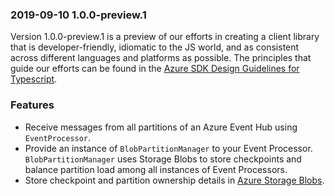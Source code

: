 ### 2019-09-10 1.0.0-preview.1

Version 1.0.0-preview.1 is a preview of our efforts in creating a client library that is developer-friendly, idiomatic
to the JS world, and as consistent across different languages and platforms as possible. The principles that guide
our efforts can be found in the [Azure SDK Design Guidelines for Typescript](https://azure.github.io/azure-sdk/typescript_introduction.html).

### Features

- Receive messages from all partitions of an Azure Event Hub using `EventProcessor`.
- Provide an instance of `BlobPartitionManager` to your Event Processor. `BlobPartitionManager` uses Storage Blobs to
  store checkpoints and balance partition load among all instances of Event Processors.
- Store checkpoint and partition ownership details in [Azure Storage Blobs](https://azure.microsoft.com/en-us/services/storage/blobs/).
